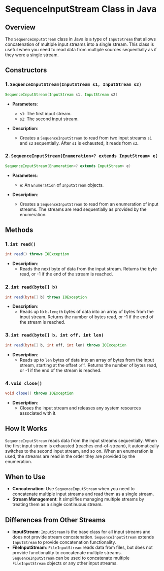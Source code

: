 # SequenceInputStream Class in Java

## Overview

The `SequenceInputStream` class in Java is a type of `InputStream` that allows concatenation of multiple input streams into a single stream. This class is useful when you need to read data from multiple sources sequentially as if they were a single stream.

## Constructors

### 1. `SequenceInputStream(InputStream s1, InputStream s2)`

```java
SequenceInputStream(InputStream s1, InputStream s2)
```

- **Parameters**:

  - `s1`: The first input stream.
  - `s2`: The second input stream.

- **Description**:
  - Creates a `SequenceInputStream` to read from two input streams `s1` and `s2` sequentially. After `s1` is exhausted, it reads from `s2`.

### 2. `SequenceInputStream(Enumeration<? extends InputStream> e)`

```java
SequenceInputStream(Enumeration<? extends InputStream> e)
```

- **Parameters**:

  - `e`: An `Enumeration` of `InputStream` objects.

- **Description**:
  - Creates a `SequenceInputStream` to read from an enumeration of input streams. The streams are read sequentially as provided by the enumeration.

## Methods

### 1. `int read()`

```java
int read() throws IOException
```

- **Description**:
  - Reads the next byte of data from the input stream. Returns the byte read, or -1 if the end of the stream is reached.

### 2. `int read(byte[] b)`

```java
int read(byte[] b) throws IOException
```

- **Description**:
  - Reads up to `b.length` bytes of data into an array of bytes from the input stream. Returns the number of bytes read, or -1 if the end of the stream is reached.

### 3. `int read(byte[] b, int off, int len)`

```java
int read(byte[] b, int off, int len) throws IOException
```

- **Description**:
  - Reads up to `len` bytes of data into an array of bytes from the input stream, starting at the offset `off`. Returns the number of bytes read, or -1 if the end of the stream is reached.

### 4. `void close()`

```java
void close() throws IOException
```

- **Description**:
  - Closes the input stream and releases any system resources associated with it.

## How It Works

`SequenceInputStream` reads data from the input streams sequentially. When the first input stream is exhausted (reaches end-of-stream), it automatically switches to the second input stream, and so on. When an enumeration is used, the streams are read in the order they are provided by the enumeration.

## When to Use

- **Concatenation**: Use `SequenceInputStream` when you need to concatenate multiple input streams and read them as a single stream.
- **Stream Management**: It simplifies managing multiple streams by treating them as a single continuous stream.

## Differences from Other Streams

- **InputStream**: `InputStream` is the base class for all input streams and does not provide stream concatenation. `SequenceInputStream` extends `InputStream` to provide concatenation functionality.
- **FileInputStream**: `FileInputStream` reads data from files, but does not provide functionality to concatenate multiple streams. `SequenceInputStream` can be used to concatenate multiple `FileInputStream` objects or any other input streams.
